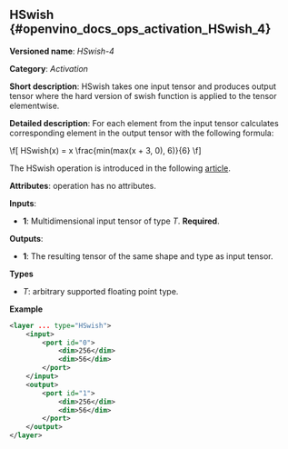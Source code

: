 ## HSwish <a name="HSwish"></a> {#openvino_docs_ops_activation_HSwish_4}

**Versioned name**: *HSwish-4*

**Category**: *Activation*

**Short description**: HSwish takes one input tensor and produces output tensor where the hard version of swish function is applied to the tensor elementwise.

**Detailed description**: For each element from the input tensor calculates corresponding
element in the output tensor with the following formula: 

\f[
HSwish(x) = x \frac{min(max(x + 3, 0), 6)}{6}
\f]

The HSwish operation is introduced in the following [article](https://arxiv.org/pdf/1905.02244.pdf).

**Attributes**: operation has no attributes.

**Inputs**:

*   **1**: Multidimensional input tensor of type *T*. **Required**.

**Outputs**:

*   **1**: The resulting tensor of the same shape and type as input tensor.

**Types**

* *T*: arbitrary supported floating point type.


**Example**

```xml
<layer ... type="HSwish">
    <input>
        <port id="0">
            <dim>256</dim>
            <dim>56</dim>
        </port>
    </input>
    <output>
        <port id="1">
            <dim>256</dim>
            <dim>56</dim>
        </port>
    </output>
</layer>
```

